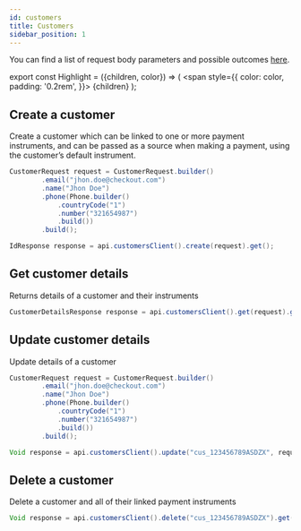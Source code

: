 ```yaml
---
id: customers
title: Customers
sidebar_position: 1
---
```


You can find a list of request body parameters and possible outcomes [here](https://api-reference.checkout.com/#tag/Customers).

export const Highlight = ({children, color}) => (
<span
style={{
color: color,
padding: '0.2rem',
}}>
{children}
</span>
);

## Create a customer

Create a customer which can be linked to one or more payment instruments, and can be passed as a source when making a payment, using the customer’s default instrument.

```java
CustomerRequest request = CustomerRequest.builder()
        .email("jhon.doe@checkout.com")
        .name("Jhon Doe")
        .phone(Phone.builder()
            .countryCode("1")
            .number("321654987")
            .build())
        .build();

IdResponse response = api.customersClient().create(request).get();
```

## Get customer details

Returns details of a customer and their instruments

```java
CustomerDetailsResponse response = api.customersClient().get(request).get();
```

## Update customer details

Update details of a customer

```java
CustomerRequest request = CustomerRequest.builder()
        .email("jhon.doe@checkout.com")
        .name("Jhon Doe")
        .phone(Phone.builder()
            .countryCode("1")
            .number("321654987")
            .build())
        .build();

Void response = api.customersClient().update("cus_123456789ASDZX", request).get();
```

## Delete a customer

Delete a customer and all of their linked payment instruments

```java
Void response = api.customersClient().delete("cus_123456789ASDZX").get();
```

